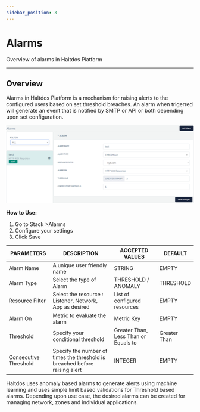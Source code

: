 ```yaml
---
sidebar_position: 3
---
```


# Alarms

Overview of alarms in Haltdos Platform

---

## Overview

Alarms in Haltdos Platform is a mechanism for raising alerts to the configured users based on set threshold breaches. An alarm when trigerred will generate an event that is notified by SMTP or API or both depending upon set configuration.

![alarms](/img/platform/v6/docs/alarms1.png)

**How to Use:**

1. Go to Stack >Alarms
2. Configure your settings
3. Click Save

| PARAMETERS            | DESCRIPTION                                                                | ACCEPTED VALUES                      | DEFAULT      |
|-----------------------|----------------------------------------------------------------------------|--------------------------------------|--------------|
| Alarm Name            | A unique user friendly name                                                | STRING                               | EMPTY        |
| Alarm Type            | Select the type of Alarm                                                   | THRESHOLD / ANOMALY                  | THRESHOLD    |
| Resource Filter       | Select the resource : Listener, Network, App as desired                    | List of configured resources         | EMPTY        |
| Alarm On              | Metric to evaluate the alarm                                               | Metric Key                           | EMPTY        |
| Threshold             | Specify your conditional threshold                                         | Greater Than, Less Than or Equals to | Greater Than |
| Consecutive Threshold | Specify the number of times the threshold is breached before raising alert | INTEGER                              | EMPTY        |


Haltdos uses anomaly based alarms to generate alerts using machine learning and uses simple limit based validations for Threshold based alarms. Depending upon use case, the desired alarms can be created for managing network, zones and individual applications.
